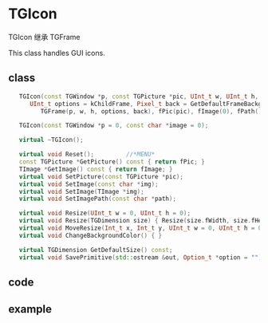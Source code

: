 <!-- TGIcon.md --- 
;; 
;; Description: 
;; Author: Hongyi Wu(吴鸿毅)
;; Email: wuhongyi@qq.com 
;; Created: 二 11月  8 14:00:50 2016 (+0800)
;; Last-Updated: 二 11月  8 14:02:01 2016 (+0800)
;;           By: Hongyi Wu(吴鸿毅)
;;     Update #: 1
;; URL: http://wuhongyi.cn -->

# TGIcon

TGIcon 继承 TGFrame

This class handles GUI icons.

## class

```cpp
   TGIcon(const TGWindow *p, const TGPicture *pic, UInt_t w, UInt_t h,
      UInt_t options = kChildFrame, Pixel_t back = GetDefaultFrameBackground()) :
         TGFrame(p, w, h, options, back), fPic(pic), fImage(0), fPath() { SetWindowName(); }

   TGIcon(const TGWindow *p = 0, const char *image = 0);

   virtual ~TGIcon();

   virtual void Reset();         //*MENU*
   const TGPicture *GetPicture() const { return fPic; }
   TImage *GetImage() const { return fImage; }
   virtual void SetPicture(const TGPicture *pic);
   virtual void SetImage(const char *img);
   virtual void SetImage(TImage *img);
   virtual void SetImagePath(const char *path);

   virtual void Resize(UInt_t w = 0, UInt_t h = 0);
   virtual void Resize(TGDimension size) { Resize(size.fWidth, size.fHeight); }
   virtual void MoveResize(Int_t x, Int_t y, UInt_t w = 0, UInt_t h = 0);
   virtual void ChangeBackgroundColor() { }

   virtual TGDimension GetDefaultSize() const;
   virtual void SavePrimitive(std::ostream &out, Option_t *option = "");
```

## code


## example



<!-- TGIcon.md ends here -->
